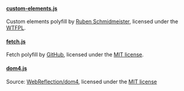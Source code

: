 #### [custom-elements.js](custom-elements.js)

Custom elements polyfill by [Ruben Schmidmeister](https://github.com/bash/custom-elements), licensed under the [WTFPL](https://raw.githubusercontent.com/bash/custom-elements/master/LICENSE).

#### [fetch.js](fetch.js)

Fetch polyfill by [GitHub](https://github.com/github/fetch), licensed under the [MIT license](https://github.com/github/fetch/blob/master/LICENSE).


#### [dom4.js](dom4.js)

Source: [WebReflection/dom4](https://github.com/WebReflection/dom4), licensed under the [MIT license](https://github.com/WebReflection/dom4/blob/master/LICENSE.txt)
